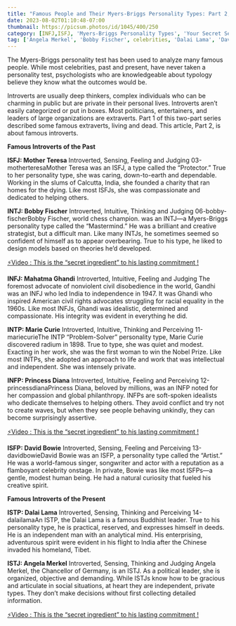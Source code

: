 ```yaml
---
title: "Famous People and Their Myers-Briggs Personality Types: Part 2, the Introverts"
date: 2023-08-02T01:10:48-07:00
thumbnail: https://picsum.photos/id/1045/400/250
category: [INFJ,ISFJ, 'Myers-Briggs Personality Types', 'Your Secret Self']
tag: ['Angela Merkel', 'Bobby Fischer', celebrities, 'Dalai Lama', 'David Bowie', extraversion, extravert, famous, Ghandi, INFJ, INFP, intj, INTP, introversion, introvert, ISFJ, ISFP, ISTJ, ISTP, Marie Curie, MBTI, Merkel, 'Mother Teresa', Myers-Briggs, personality, 'personality type', 'Princess Diana']
---
```


The Myers-Briggs personality test has been used to analyze many famous people. While most celebrities, past and present, have never taken a personality test, psychologists who are knowledgeable about typology believe they know what the outcomes would be.

Introverts are usually deep thinkers, complex individuals who can be charming in public but are private in their personal lives. Introverts aren’t easily categorized or put in boxes. Most politicians, entertainers, and leaders of large organizations are extraverts. Part 1 of this two-part series described some famous extraverts, living and dead. This article, Part 2, is about famous introverts.

**Famous Introverts of the Past**

**ISFJ: Mother Teresa**
Introverted, Sensing, Feeling and Judging
03-motherteresaMother Teresa was an ISFJ, a type called the “Protector.” True to her personality type, she was caring, down-to-earth and dependable. Working in the slums of Calcutta, India, she founded a charity that ran homes for the dying. Like most ISFJs, she was compassionate and dedicated to helping others.

**INTJ: Bobby Fischer**
Introverted, Intuitive, Thinking and Judging
06-bobby-fischerBobby Fischer, world chess champion. was an INTJ—a Myers-Briggs personality type called the “Mastermind.” He was a brilliant and creative strategist, but a difficult man. Like many INTJs, he sometimes seemed so confident of himself as to appear overbearing. True to his type, he liked to design models based on theories he’d developed.

<p><a id="aflink" href="https://hop.clickbank.net/?affiliate=klayu&vendor=hissecret&lp=0" class="one" target="_blank" title="⚡Video : This is the “secret ingredient” to his lasting commitment !">⚡Video : This is the “secret ingredient” to his lasting commitment !</a></p>

**INFJ: Mahatma Ghandi**
Introverted, Intuitive, Feeling and Judging
The foremost advocate of nonviolent civil disobedience in the world, Gandhi was an INFJ who led India to independence in 1947. It was Ghandi who inspired American civil rights advocates struggling for racial equality in the 1960s. Like most INFJs, Ghandi was idealistic, determined and compassionate. His integrity was evident in everything he did.

**INTP: Marie Curie**
Introverted, Intuitive, Thinking and Perceiving
11-mariecurieThe INTP “Problem-Solver” personality type, Marie Curie discovered radium in 1898. True to type, she was quiet and modest. Exacting in her work, she was the first woman to win the Nobel Prize. Like most INTPs, she adopted an approach to life and work that was intellectual and independent. She was intensely private.

**INFP: Princess Diana**
Introverted, Intuitive, Feeling and Perceiving
12-princessdianaPrincess Diana, beloved by millions, was an INFP noted for her compassion and global philanthropy. INFPs are soft-spoken idealists who dedicate themselves to helping others. They avoid conflict and try not to create waves, but when they see people behaving unkindly, they can become surprisingly assertive.

<p><a id="aflink" href="https://hop.clickbank.net/?affiliate=klayu&vendor=hissecret&lp=0" class="one" target="_blank" title="⚡Video : This is the “secret ingredient” to his lasting commitment !">⚡Video : This is the “secret ingredient” to his lasting commitment !</a></p>

**ISFP: David Bowie**
Introverted, Sensing, Feeling and Perceiving
13-davidbowieDavid Bowie was an ISFP, a personality type called the “Artist.” He was a world-famous singer, songwriter and actor with a reputation as a flamboyant celebrity onstage. In private, Bowie was like most ISFPs—a gentle, modest human being. He had a natural curiosity that fueled his creative spirit.

**Famous Introverts of the Present**

**ISTP: Dalai Lama**
Introverted, Sensing, Thinking and Perceiving
14-dalailamaAn ISTP, the Dalai Lama is a famous Buddhist leader. True to his personality type, he is practical, reserved, and expresses himself in deeds. He is an independent man with an analytical mind. His enterprising, adventurous spirit were evident in his flight to India after the Chinese invaded his homeland, Tibet.

**ISTJ: Angela Merkel**
Introverted, Sensing, Thinking and Judging
Angela Merkel, the Chancellor of Germany, is an ISTJ. As a political leader, she is organized, objective and demanding. While ISTJs know how to be gracious and articulate in social situations, at heart they are independent, private types. They don’t make decisions without first collecting detailed information.

<p><a id="aflink" href="https://hop.clickbank.net/?affiliate=klayu&vendor=hissecret&lp=0" class="one" target="_blank" title="⚡Video : This is the “secret ingredient” to his lasting commitment !">⚡Video : This is the “secret ingredient” to his lasting commitment !</a></p>